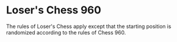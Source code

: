 # Loser's Chess 960

The rules of Loser's Chess apply except that the starting position is randomized according to the rules of Chess 960.
